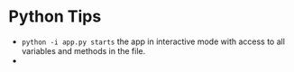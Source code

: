 # Python Tips
* `python -i app.py starts` the app in interactive mode with access to all variables and methods in the file.
* 